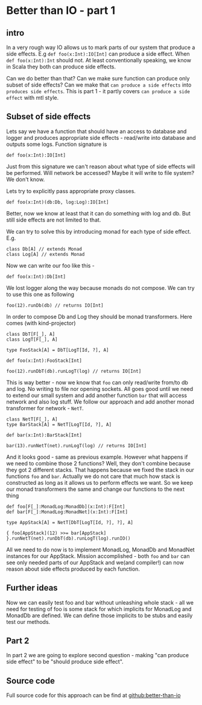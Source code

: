 # Better than IO - part 1 #
## intro ##
In a very rough way IO allows us to mark parts of our system that produce a side effects.
E.g `def foo(x:Int):IO[Int]` can produce a side effect. When `def foo(x:Int):Int` should not.
At least conventionally speaking, we know in Scala they both can produce side effects.

Can we do better than that?
Can we make sure function can produce only subset of side effects?
Can we make that `can produce a side effects` into `produces side effects`.
This is part 1 - it partly covers `can produce a side effect` with mtl style.

## Subset of side effects ##
Lets say we have a function that should have an access to database and logger and produces appropriate side effects - read/write into database and outputs some logs.
Function signature is

    def foo(x:Int):IO[Int]

Just from this signature we can't reason about what type of side effects will be performed. Will network be accessed? Maybe it will write to file system? We don't know.

Lets try to explicitly pass appropriate proxy classes.

    def foo(x:Int)(db:Db, log:Log):IO[Int]

Better, now we know at least that it can do something with log and db. But still side effects are not limited to that.

We can try to solve this by introducing monad for each type of side effect.
E.g.

    class Db[A] // extends Monad
    class Log[A] // extends Monad

Now we can write our foo like this -

    def foo(x:Int):Db[Int]

We lost logger along the way because monads do not compose. We can try to use this one as following

    foo(12).runDb(db) // returns IO[Int]

In order to compose Db and Log they should be monad transformers. Here comes (with kind-projector)

    class DbT[F[_], A]
    class LogT[F[_], A]

    type FooStack[A] = DbT[LogT[Id, ?], A]

    def foo(x:Int):FooStack[Int]

    foo(12).runDbT(db).runLogT(log) // returns IO[Int]

This is way better - now we know that `foo` can only read/write from/to db and log. No writing to file nor opening sockets.
All goes good until we need to extend our small system and add another function `bar` that will access network and also log stuff.
We follow our approach and add another monad transformer for network - `NetT`.

    class NetT[F[_], A]
    type BarStack[A] = NetT[LogT[Id, ?], A]

    def bar(x:Int):BarStack[Int]

    bar(13).runNetT(net).runLogT(log) // returns IO[Int]

And it looks good - same as previous example. However what happens if we need to combine those 2 functions? Well, they don't combine because they got 2 different stacks.
That happens because we fixed the stack in our functions `foo` and `bar`. Actually we do not care that much how stack is constructed as long as it allows us to perform effects we want.
So we keep our monad transformers the same and change our functions to the next thing

    def foo[F[_]:MonadLog:MonadDb](x:Int):F[Int]
    def bar[F[_]:MonadLog:MonadNet](x:Int):F[Int]

    type AppStack[A] = NetT[DbT[LogT[Id, ?], ?], A]

    { foo[AppStack](12) >>= bar[AppStack] }.runNetT(net).runDbT(db).runLogT(log).runIO()


All we need to do now is to implement MonadLog, MonadDb and MonadNet instances for our AppStack.
Mission accomplished - both `foo` and `bar` can see only needed parts of our AppStack and we(and compiler!) can now reason about side effects produced by each function.

## Further ideas ##
Now we can easily test foo and bar without unleashing whole stack - all we need for testing of foo is some stack for which implicits for MonadLog and MonadDb are defined.
We can define those implicits to be stubs and easily test our methods.

## Part 2 ##
In part 2 we are going to explore second question - making "can produce side effect" to be "should produce side effect".

## Source code ##
Full source code for this approach can be find at [github:better-than-io](https://github.com/dehun/better-than-io)
